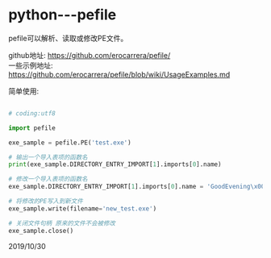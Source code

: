 # python---pefile

pefile可以解析、读取或修改PE文件。  

github地址: https://github.com/erocarrera/pefile/  
一些示例地址: https://github.com/erocarrera/pefile/blob/wiki/UsageExamples.md  

简单使用:  
```python

# coding:utf8

import pefile

exe_sample = pefile.PE('test.exe')

# 输出一个导入表项的函数名
print(exe_sample.DIRECTORY_ENTRY_IMPORT[1].imports[0].name)

# 修改一个导入表项的函数名
exe_sample.DIRECTORY_ENTRY_IMPORT[1].imports[0].name = 'GoodEvening\x00'  # 使用\x00截断

# 将修改的PE写入到新文件
exe_sample.write(filename='new_test.exe')

# 关闭文件句柄 原来的文件不会被修改
exe_sample.close()
```


2019/10/30  
